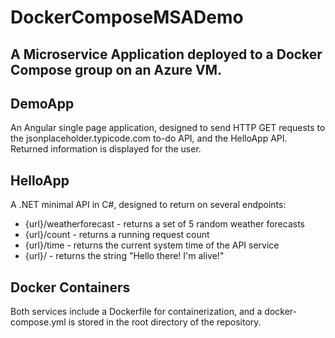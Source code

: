 # DockerComposeMSADemo
## A Microservice Application deployed to a Docker Compose group on an Azure VM.

## DemoApp
An Angular single page application, designed to send HTTP GET requests to the  jsonplaceholder.typicode.com to-do API, and the HelloApp API. Returned information is displayed for the user.

## HelloApp
A .NET minimal API in C#, designed to return on several endpoints:
- {url}/weatherforecast - returns a set of 5 random weather forecasts
- {url}/count - returns a running request count
- {url}/time - returns the current system time of the API service
- {url}/ - returns the string "Hello there! I'm alive!"

## Docker Containers
Both services include a Dockerfile for containerization, and a docker-compose.yml is stored in the root directory of the repository.
